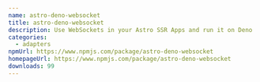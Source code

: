 ```yaml
---
name: astro-deno-websocket
title: astro-deno-websocket
description: Use WebSockets in your Astro SSR Apps and run it on Deno
categories:
  - adapters
npmUrl: https://www.npmjs.com/package/astro-deno-websocket
homepageUrl: https://www.npmjs.com/package/astro-deno-websocket
downloads: 99
---
```

